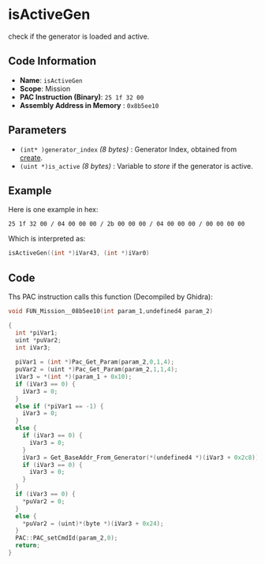 # isActiveGen

check if the generator is loaded and active.

## Code Information

- **Name**: `isActiveGen`
- **Scope**: Mission
- **PAC Instruction (Binary)**: `25 1f 32 00`
- **Assembly Address in Memory** : `0x8b5ee10`

## Parameters

- `(int* )generator_index` *(8 bytes)* : Generator Index, obtained from [create](./create.md).
- `(uint *)is_active` *(8 bytes)* : Variable to *store* if the generator is active.

## Example

Here is one example in hex:

```25 1f 32 00 / 04 00 00 00 / 2b 00 00 00 / 04 00 00 00 / 00 00 00 00```

Which is interpreted as:

```c
isActiveGen((int *)iVar43, (int *)iVar0)
```

## Code

Ths PAC instruction calls this function (Decompiled by Ghidra):

```c
void FUN_Mission__08b5ee10(int param_1,undefined4 param_2)

{
  int *piVar1;
  uint *puVar2;
  int iVar3;
  
  piVar1 = (int *)Pac_Get_Param(param_2,0,1,4);
  puVar2 = (uint *)Pac_Get_Param(param_2,1,1,4);
  iVar3 = *(int *)(param_1 + 0x10);
  if (iVar3 == 0) {
    iVar3 = 0;
  }
  else if (*piVar1 == -1) {
    iVar3 = 0;
  }
  else {
    if (iVar3 == 0) {
      iVar3 = 0;
    }
    iVar3 = Get_BaseAddr_From_Generator(*(undefined4 *)(iVar3 + 0x2c8));
    if (iVar3 == 0) {
      iVar3 = 0;
    }
  }
  if (iVar3 == 0) {
    *puVar2 = 0;
  }
  else {
    *puVar2 = (uint)*(byte *)(iVar3 + 0x24);
  }
  PAC::PAC_setCmdId(param_2,0);
  return;
}
```

